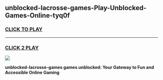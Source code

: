 
## unblocked-lacrosse-games-Play-Unblocked-Games-Online-tyq0f
<h3>
<a href="https://premium76.site?title=unblocked-lacrosse-games&ref=25A">CLICK TO PLAY</a></h3>
<hr>

<h3>
<a href="https://premium76.site?title=unblocked-lacrosse-games&ref=25A">CLICK 2 PLAY</a>
  
</h3>

<a href="https://premium76.site?title=unblocked-lacrosse-games&ref=25A"><img src="https://clearcache.store/games.png"></a>


**unblocked-lacrosse-games games unblocked: Your Gateway to Fun and Accessible Online Gaming**
